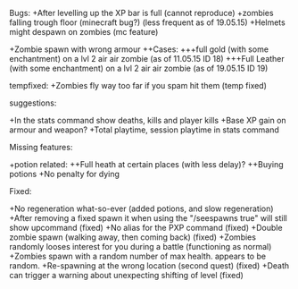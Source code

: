 Bugs:
+After levelling up the XP bar is full (cannot reproduce) 
+zombies falling trough floor (minecraft bug?) (less frequent as of 19.05.15)
+Helmets might despawn on zombies (mc feature)

+Zombie spawn with wrong armour
++Cases:
+++full gold (with some enchantment) on a lvl 2 air air zombie (as of 11.05.15 ID 18)
+++Full Leather (with some enchantment) on a lvl 2 air air zombie (as of 19.05.15 ID 19)

tempfixed:
+Zombies fly way too far if you spam hit them (temp fixed)

suggestions:

+In the stats command show deaths, kills and player kills
+Base XP gain on armour and weapon?
+Total playtime, session playtime in stats command

Missing features:

+potion related:
++Full heath at certain places (with less delay)?
++Buying potions
+No penalty for dying

Fixed: 

+No regeneration what-so-ever (added potions, and slow regeneration)
+After removing a fixed spawn it  when using the "/seespawns true" will still show upcommand (fixed)
+No alias for the PXP command (fixed)
+Double zombie spawn (walking away, then coming back) (fixed)
+Zombies randomly looses interest for you during a battle (functioning as normal)
+Zombies spawn with a random number of max health. appears to be random.
+Re-spawning at the wrong location (second quest) (fixed)
+Death can trigger a warning about unexpecting shifting of level (fixed)